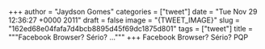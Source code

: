 
+++
author = "Jaydson Gomes"
categories = ["tweet"]
date = "Tue Nov 29 12:36:27 +0000 2011"
draft = false
image = "{TWEET_IMAGE}"
slug = "162ed68e04fafa7d4bcb8895d45f69dc1875d801"
tags = ["tweet"]
title = """Facebook Browser? Sério? ..."""
+++
Facebook Browser? Sério? PQP
